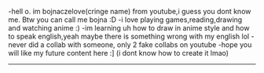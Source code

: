  -hell o. im bojnaczelove(cringe name)
 from youtube,i guess you dont know me. 
Btw you can call me bojna :D
-i love playing games,reading,drawing 
and watching anime :)
-im learning uh how to draw in anime 
style and how to speak english,yeah 
maybe there is something wrong with 
my english lol
-never did a collab with someone,
only 2 fake collabs on youtube
-hope you will like my future 
content here :]
(i dont know how to create it lmao)
_______________________________________
<!---
YOU are CUTE. 
--->
